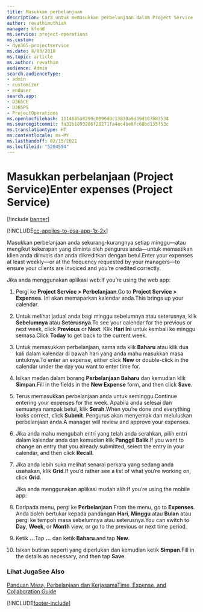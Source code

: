```yaml
---
title: Masukkan perbelanjaan
description: Cara untuk memasukkan perbelanjaan dalam Project Service
author: revathimuthiah
manager: kfend
ms.service: project-operations
ms.custom:
- dyn365-projectservice
ms.date: 8/03/2018
ms.topic: article
ms.author: revathim
audience: Admin
search.audienceType:
- admin
- customizer
- enduser
search.app:
- D365CE
- D365PS
- ProjectOperations
ms.openlocfilehash: 1114685a8299c0096d0c13830a9d39d187883534
ms.sourcegitcommit: fa32b1893286f20271fa4ec4be8fc68bd135f53c
ms.translationtype: HT
ms.contentlocale: ms-MY
ms.lasthandoff: 02/15/2021
ms.locfileid: "5284594"
---
```

# <a name="enter-expenses-project-service"></a><span data-ttu-id="60e59-103">Masukkan perbelanjaan (Project Service)</span><span class="sxs-lookup"><span data-stu-id="60e59-103">Enter expenses (Project Service)</span></span>

[!include [banner](../includes/psa-now-project-operations.md)]

[!INCLUDE[cc-applies-to-psa-app-1x-2x](../includes/cc-applies-to-psa-app-1x-2x.md)]

<span data-ttu-id="60e59-104">Masukkan perbelanjaan anda sekurang-kurangnya setiap minggu—atau mengikut kekerapan yang diminta oleh pengurus anda—untuk memastikan klien anda diinvois dan anda dikreditkan dengan betul.</span><span class="sxs-lookup"><span data-stu-id="60e59-104">Enter your expenses at least weekly—or at the frequency requested by your managers—to ensure your clients are invoiced and you’re credited correctly.</span></span>  
  
 <span data-ttu-id="60e59-105">Jika anda menggunakan aplikasi web:</span><span class="sxs-lookup"><span data-stu-id="60e59-105">If you’re using the web app:</span></span>  
  
1. <span data-ttu-id="60e59-106">Pergi ke **Project Service > Perbelanjaan**.</span><span class="sxs-lookup"><span data-stu-id="60e59-106">Go to **Project Service > Expenses**.</span></span> <span data-ttu-id="60e59-107">Ini akan memaparkan kalendar anda.</span><span class="sxs-lookup"><span data-stu-id="60e59-107">This brings up your calendar.</span></span>  
  
2. <span data-ttu-id="60e59-108">Untuk melihat jadual anda bagi minggu sebelumnya atau seterusnya, klik **Sebelumnya** atau **Seterusnya**.</span><span class="sxs-lookup"><span data-stu-id="60e59-108">To see your calendar for the previous or next week, click **Previous** or **Next**.</span></span> <span data-ttu-id="60e59-109">Klik **Hari Ini** untuk kembali ke minggu semasa.</span><span class="sxs-lookup"><span data-stu-id="60e59-109">Click **Today** to get back to the current week.</span></span>  
  
3. <span data-ttu-id="60e59-110">Untuk memasukkan perbelanjaan, sama ada klik **Baharu** atau klik dua kali dalam kalendar di bawah hari yang anda mahu masukkan masa untuknya.</span><span class="sxs-lookup"><span data-stu-id="60e59-110">To enter an expense, either click **New** or double-click in the calendar under the day you want to enter time for.</span></span>  
  
4. <span data-ttu-id="60e59-111">Isikan medan dalam borang **Perbelanjaan Baharu** dan kemudian klik **Simpan**.</span><span class="sxs-lookup"><span data-stu-id="60e59-111">Fill in the fields in the **New Expense** form, and then click **Save**.</span></span>  
  
5. <span data-ttu-id="60e59-112">Terus memasukkan perbelanjaan anda untuk seminggu.</span><span class="sxs-lookup"><span data-stu-id="60e59-112">Continue entering your expenses for the week.</span></span> <span data-ttu-id="60e59-113">Apabila anda selesai dan semuanya nampak betul, klik **Serah**.</span><span class="sxs-lookup"><span data-stu-id="60e59-113">When you’re done and everything looks correct, click **Submit**.</span></span> <span data-ttu-id="60e59-114">Pengurus akan menyemak dan meluluskan perbelanjaan anda.</span><span class="sxs-lookup"><span data-stu-id="60e59-114">A manager will review and approve your expenses.</span></span>  
  
6. <span data-ttu-id="60e59-115">Jika anda mahu mengubah entri yang telah anda serahkan, pilih entri dalam kalendar anda dan kemudian klik **Panggil Balik**.</span><span class="sxs-lookup"><span data-stu-id="60e59-115">If you want to change an entry that you already submitted, select the entry in your calendar, and then click **Recall**.</span></span>  
  
7. <span data-ttu-id="60e59-116">Jika anda lebih suka melihat senarai perkara yang sedang anda usahakan, klik **Grid**.</span><span class="sxs-lookup"><span data-stu-id="60e59-116">If you’d rather see a list of what you’re working on, click **Grid**.</span></span>  
  
   <span data-ttu-id="60e59-117">Jika anda menggunakan aplikasi mudah alih:</span><span class="sxs-lookup"><span data-stu-id="60e59-117">If you’re using the mobile app:</span></span>  
  
8. <span data-ttu-id="60e59-118">Daripada menu, pergi ke **Perbelanjaan**.</span><span class="sxs-lookup"><span data-stu-id="60e59-118">From the menu, go to **Expenses**.</span></span>     <span data-ttu-id="60e59-119">Anda boleh bertukar kepada pandangan **Hari**, **Minggu** atau **Bulan** atau pergi ke tempoh masa sebelumnya atau seterusnya.</span><span class="sxs-lookup"><span data-stu-id="60e59-119">You can switch to **Day**, **Week**, or **Month** view, or go to the previous or next time period.</span></span>  
  
9. <span data-ttu-id="60e59-120">Ketik **…**</span><span class="sxs-lookup"><span data-stu-id="60e59-120">Tap **…**</span></span> <span data-ttu-id="60e59-121">dan ketik **Baharu**.</span><span class="sxs-lookup"><span data-stu-id="60e59-121">and tap **New**.</span></span>  
  
10. <span data-ttu-id="60e59-122">Isikan butiran seperti yang diperlukan dan kemudian ketik **Simpan**.</span><span class="sxs-lookup"><span data-stu-id="60e59-122">Fill in the details as necessary, and then tap **Save**.</span></span>  
  
### <a name="see-also"></a><span data-ttu-id="60e59-123">Lihat Juga</span><span class="sxs-lookup"><span data-stu-id="60e59-123">See Also</span></span>  
 [<span data-ttu-id="60e59-124">Panduan Masa, Perbelanjaan dan Kerjasama</span><span class="sxs-lookup"><span data-stu-id="60e59-124">Time, Expense, and Collaboration Guide</span></span>](../psa/time-expense-collaboration-guide.md)


[!INCLUDE[footer-include](../includes/footer-banner.md)]